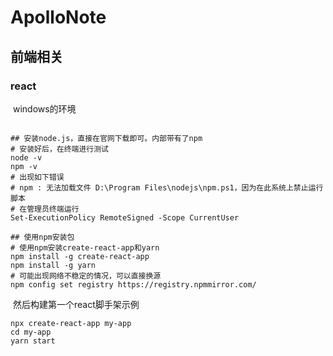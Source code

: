 # ApolloNote



## 前端相关

### react

​		windows的环境

```shell

## 安装node.js，直接在官网下载即可。内部带有了npm
# 安装好后，在终端进行测试
node -v
npm -v
# 出现如下错误
# npm : 无法加载文件 D:\Program Files\nodejs\npm.ps1，因为在此系统上禁止运行脚本
# 在管理员终端运行
Set-ExecutionPolicy RemoteSigned -Scope CurrentUser

## 使用npm安装包
# 使用npm安装create-react-app和yarn
npm install -g create-react-app
npm install -g yarn
# 可能出现网络不稳定的情况，可以直接换源
npm config set registry https://registry.npmmirror.com/
```

​		然后构建第一个react脚手架示例

```shell
npx create-react-app my-app
cd my-app
yarn start
```



